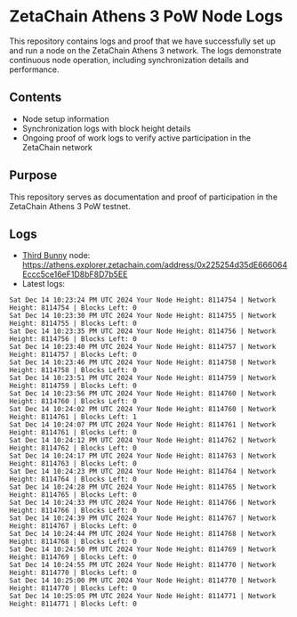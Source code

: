 # ZetaChain Athens 3 PoW Node Logs
This repository contains logs and proof that we have successfully set up and run a node on the ZetaChain Athens 3 network. The logs demonstrate continuous node operation, including synchronization details and performance.

## Contents
- Node setup information
- Synchronization logs with block height details
- Ongoing proof of work logs to verify active participation in the ZetaChain network

## Purpose
This repository serves as documentation and proof of participation in the ZetaChain Athens 3 PoW testnet.

## Logs

- [Third Bunny](https://thirdbunny.xyz/) node: https://athens.explorer.zetachain.com/address/0x225254d35dE666064Eccc5ce16eF1D8bF8D7b5EE
- Latest logs:
```
Sat Dec 14 10:23:24 PM UTC 2024 Your Node Height: 8114754 | Network Height: 8114754 | Blocks Left: 0
Sat Dec 14 10:23:30 PM UTC 2024 Your Node Height: 8114755 | Network Height: 8114755 | Blocks Left: 0
Sat Dec 14 10:23:35 PM UTC 2024 Your Node Height: 8114756 | Network Height: 8114756 | Blocks Left: 0
Sat Dec 14 10:23:40 PM UTC 2024 Your Node Height: 8114757 | Network Height: 8114757 | Blocks Left: 0
Sat Dec 14 10:23:46 PM UTC 2024 Your Node Height: 8114758 | Network Height: 8114758 | Blocks Left: 0
Sat Dec 14 10:23:51 PM UTC 2024 Your Node Height: 8114759 | Network Height: 8114759 | Blocks Left: 0
Sat Dec 14 10:23:56 PM UTC 2024 Your Node Height: 8114760 | Network Height: 8114760 | Blocks Left: 0
Sat Dec 14 10:24:02 PM UTC 2024 Your Node Height: 8114760 | Network Height: 8114761 | Blocks Left: 1
Sat Dec 14 10:24:07 PM UTC 2024 Your Node Height: 8114761 | Network Height: 8114761 | Blocks Left: 0
Sat Dec 14 10:24:12 PM UTC 2024 Your Node Height: 8114762 | Network Height: 8114762 | Blocks Left: 0
Sat Dec 14 10:24:17 PM UTC 2024 Your Node Height: 8114763 | Network Height: 8114763 | Blocks Left: 0
Sat Dec 14 10:24:23 PM UTC 2024 Your Node Height: 8114764 | Network Height: 8114764 | Blocks Left: 0
Sat Dec 14 10:24:28 PM UTC 2024 Your Node Height: 8114765 | Network Height: 8114765 | Blocks Left: 0
Sat Dec 14 10:24:33 PM UTC 2024 Your Node Height: 8114766 | Network Height: 8114766 | Blocks Left: 0
Sat Dec 14 10:24:39 PM UTC 2024 Your Node Height: 8114767 | Network Height: 8114767 | Blocks Left: 0
Sat Dec 14 10:24:44 PM UTC 2024 Your Node Height: 8114768 | Network Height: 8114768 | Blocks Left: 0
Sat Dec 14 10:24:50 PM UTC 2024 Your Node Height: 8114769 | Network Height: 8114769 | Blocks Left: 0
Sat Dec 14 10:24:55 PM UTC 2024 Your Node Height: 8114770 | Network Height: 8114770 | Blocks Left: 0
Sat Dec 14 10:25:00 PM UTC 2024 Your Node Height: 8114770 | Network Height: 8114770 | Blocks Left: 0
Sat Dec 14 10:25:05 PM UTC 2024 Your Node Height: 8114771 | Network Height: 8114771 | Blocks Left: 0
```
